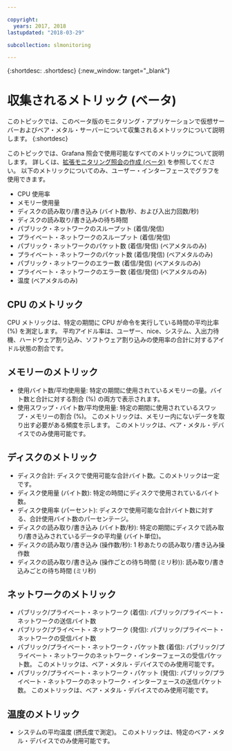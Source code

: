 ```yaml
---

copyright:
  years: 2017, 2018
lastupdated: "2018-03-29"

subcollection: slmonitoring

---
```


{:shortdesc: .shortdesc}
{:new_window: target="_blank"}

# 収集されるメトリック (ベータ)
このトピックでは、このベータ版のモニタリング・アプリケーションで仮想サーバーおよびベア・メタル・サーバーについて収集されるメトリックについて説明します。
{:shortdesc}

このトピックでは、Grafana 照会で使用可能なすべてのメトリックについて説明します。 詳しくは、[拡張モニタリング照会の作成 (ベータ)](/docs/infrastructure/SLmonitoring?topic=slmonitoring-creating-an-advanced-monitoring-query-beta-#creating-an-advanced-monitoring-query-beta-) を参照してください。 以下のメトリックについてのみ、ユーザー・インターフェースでグラフを使用できます。
* CPU 使用率
* メモリー使用量
* ディスクの読み取り/書き込み (バイト数/秒、および入出力回数/秒)
* ディスクの読み取り/書き込みの待ち時間
* パブリック・ネットワークのスループット (着信/発信)
* プライベート・ネットワークのスループット (着信/発信)
* パブリック・ネットワークのパケット数 (着信/発信) (ベアメタルのみ)
* プライベート・ネットワークのパケット数 (着信/発信) (ベアメタルのみ)
* パブリック・ネットワークのエラー数 (着信/発信) (ベアメタルのみ)
* プライベート・ネットワークのエラー数 (着信/発信) (ベアメタルのみ)
* 温度 (ベアメタルのみ)


## CPU のメトリック
  CPU メトリックは、特定の期間に CPU が命令を実行している時間の平均比率 (%) を測定します。 平均アイドル率は、ユーザー、nice、システム、入出力待機、ハードウェア割り込み、ソフトウェア割り込みの使用率の合計に対するアイドル状態の割合です。

## メモリーのメトリック
* 使用バイト数/平均使用量: 特定の期間に使用されているメモリーの量。バイト数と合計に対する割合 (%) の両方で表示されます。
* 使用スワップ・バイト数/平均使用量: 特定の期間に使用されているスワップ・メモリーの割合 (%)。 このメトリックは、メモリー内にないデータを取り出す必要がある頻度を示します。 このメトリックは、ベア・メタル・デバイスでのみ使用可能です。

## ディスクのメトリック

* ディスク合計: ディスクで使用可能な合計バイト数。このメトリックは一定です。
* ディスク使用量 (バイト数): 特定の時間にディスクで使用されているバイト数。
* ディスク使用率 (パーセント): ディスクで使用可能な合計バイト数に対する、合計使用バイト数のパーセンテージ。
* ディスクの読み取り/書き込み (バイト数/秒): 特定の期間にディスクで読み取り/書き込みされているデータの平均量 (バイト単位)。
* ディスクの読み取り/書き込み (操作数/秒): 1 秒あたりの読み取り/書き込み操作数
* ディスクの読み取り/書き込み (操作ごとの待ち時間 (ミリ秒)): 読み取り/書き込みごとの待ち時間 (ミリ秒)

## ネットワークのメトリック

 * パブリック/プライベート・ネットワーク (着信): パブリック/プライベート・ネットワークの送信バイト数
* パブリック/プライベート・ネットワーク (発信): パブリック/プライベート・ネットワークの受信バイト数
* パブリック/プライベート・ネットワーク・パケット数 (着信): パブリック/プライベート・ネットワークのネットワーク・インターフェースの受信パケット数。 このメトリックは、ベア・メタル・デバイスでのみ使用可能です。
* パブリック/プライベート・ネットワーク・パケット (発信): パブリック/プライベート・ネットワークのネットワーク・インターフェースの送信パケット数。 このメトリックは、ベア・メタル・デバイスでのみ使用可能です。

## 温度のメトリック
* システムの平均温度 (摂氏度で測定)。 このメトリックは、特定のベア・メタル・デバイスでのみ使用可能です。
